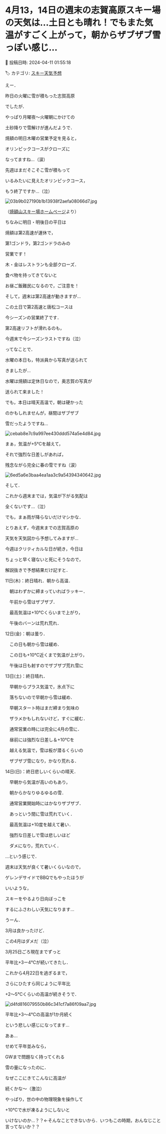 # 4月13，14日の週末の志賀高原スキー場の天気は…土日とも晴れ！でもまた気温がすごく上がって，朝からザブザブ雪っぽい感じ…

📅 投稿日時: 2024-04-11 01:55:18

🏷️ カテゴリ: [スキー天気予想](c6554f5c3c106093b511a8daae23757e8.md)

えー．


昨日の火曜に雪が積もった志賀高原


でしたが．


やっぱり月曜夜～火曜朝にかけての


土砂降りで雪解けが進んだようで．





焼額の明日木曜の営業予定を見ると，


オリンピックコースがクローズに


なってますね…（涙）


先週はまだそこそこ雪が積もって


いるみたいに見えたオリンピックコース，


もう終了ですか…（泣）







![03b9b027190b1b13938f2aefa08066d7.jpg](images/03b9b027190b1b13938f2aefa08066d7.jpg)




（[焼額山スキー場ホームページ](https://www.princehotels.co.jp/ski/shiga/winter/)より）





ちなみに明日・明後日の平日は


焼額は第2高速が運休で，


第1ゴンドラ，第2ゴンドラのみの


営業です！


木・金はレストランも全部クローズ．


食べ物を持ってきてないと


お昼ご飯難民になるので，ご注意を！





そして，週末は第2高速が動きますが…


この土日で第2高速と唐松コースは


今シーズンの営業終了です．


第2高速リフトが滑れるのも，


今週末で今シーズンラストですね（泣）





ってなことで．


水曜の本日も，特派員から写真が送られて


きましたが…





水曜は焼額は定休日なので，奥志賀の写真が


送られて来ました！


でも，本日は晴天高温で，朝は硬かった


のかもしれませんが，昼間はザブザブ


雪だったようですね…




![cebab8e7c9a997ee430ddd574a5e4d84.jpg](images/cebab8e7c9a997ee430ddd574a5e4d84.jpg)







まぁ，気温が+5℃を越えて，


それで強烈な日差しがあれば，


残念ながら完全に春の雪ですね（涙）




![6ed5a6e3baa4ea1aa3c9a54394340642.jpg](images/6ed5a6e3baa4ea1aa3c9a54394340642.jpg)







そして．


これから週末までは，気温が下がる気配は


全くないです…（泣）


でも，まぁ雨が降らないだけマシかな．





とりあえず，今週末までの志賀高原の


天気を天気図から予想してみますが…


今週はクリティカルな日が続き，今日は


ちょっと早く寝ないと死にそうなので，


解説抜きで予想結果だけ記すと．





11日(木)：終日晴れ．朝から高温．


　朝はわずかに締まっていればラッキー．


　午前から雪はザブザブ．


　最高気温は+10℃くらいまで上がり，


　午後のバーンは荒れ荒れ．





12日(金)：朝は曇り．


　この日も朝から雪は緩め．


　この日も+10℃近くまで気温が上がり，


　午後は日も射すのでザブザブ荒れ雪に





13日(土)：終日晴れ．


　早朝からプラス気温で，氷点下に


　落ちないので早朝から雪は緩め．


　早朝スタート時はまだ締まり気味の


　ザラメかもしれないけど，すぐに緩む．


　通常営業の時には完全に4月の雪に．


　昼前には強烈な日差し＆+10℃を


　越える気温で，雪は板が潜るくらいの


　ザブザブ雪になり，かなり荒れる．





14日(日)：終日悲しいくらいの晴天．


　早朝から気温が高いのもあり，


　朝からかなりゆるゆるの雪．


　通常営業開始時にはかなりザブザブ．


　あっという間に雪は荒れていく．


　最高気温は+10度を越えて暑い．


　強烈な日差しで雪は悲しいほど


　ダメになり，荒れていく．





…という感じで．


週末は天気が良くて暑いくらいなので，


ゲレンデサイドでBBQでもやったほうが


いいような，


スキーをやるより日向ぼっこを


するにふさわしい天気になります…





うーん．


3月は良かったけど．


この4月はダメだ（泣）





3月25日ごろ現在までずっと


平年比+3ー4℃が続いてきたし．


これから4月22日を過ぎるまで，


さらにひたすら同じように平年比


+2～5℃くらいの高温が続きそうで．




![d4fd816079550b86c341cf7a86f09aa7.jpg](images/d4fd816079550b86c341cf7a86f09aa7.jpg)







平年比+3～4℃の高温が1か月続く


という悲しい感じになってます…





あぁ…


せめて平年並みなら，


GWまで問題なく持ってくれる


雪の量になったのに．


なぜここにきてこんなに高温が


続くかな～（激泣）





やっぱり，世の中の物理現象を操作して


+10℃で水が凍るようにしないと


いけないのか…？？←そんなことできないから．いつもこの時期，おんなじこと言ってないか？？
